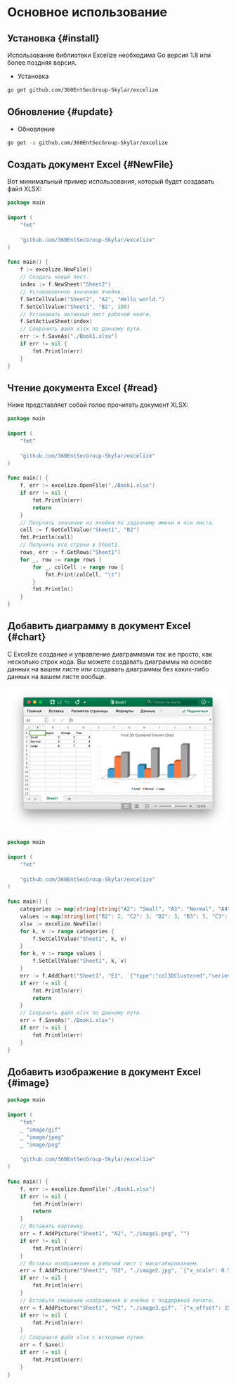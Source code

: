 # Основное использование

## Установка {#install}

Использование библиотеки Excelize необходима Go версия 1.8 или более поздняя версия.

- Установка

```bash
go get github.com/360EntSecGroup-Skylar/excelize
```

## Обновление {#update}

- Обновление

```bash
go get -u github.com/360EntSecGroup-Skylar/excelize
```

## Создать документ Excel {#NewFile}

Вот минимальный пример использования, который будет создавать файл XLSX:

```go
package main

import (
    "fmt"

    "github.com/360EntSecGroup-Skylar/excelize"
)

func main() {
    f := excelize.NewFile()
    // Создать новый лист.
    index := f.NewSheet("Sheet2")
    // Установленное значение ячейки.
    f.SetCellValue("Sheet2", "A2", "Hello world.")
    f.SetCellValue("Sheet1", "B2", 100)
    // Установить активный лист рабочей книги.
    f.SetActiveSheet(index)
    // Сохранить файл xlsx по данному пути.
    err := f.SaveAs("./Book1.xlsx")
    if err != nil {
        fmt.Println(err)
    }
}
```

## Чтение документа Excel {#read}

Ниже представляет собой голое прочитать документ XLSX:

```go
package main

import (
    "fmt"

    "github.com/360EntSecGroup-Skylar/excelize"
)

func main() {
    f, err := excelize.OpenFile("./Book1.xlsx")
    if err != nil {
        fmt.Println(err)
        return
    }
    // Получить значение из ячейки по заданному имени и оси листа.
    cell := f.GetCellValue("Sheet1", "B2")
    fmt.Println(cell)
    // Получить все строки в Sheet1.
    rows, err := f.GetRows("Sheet1")
    for _, row := range rows {
        for _, colCell := range row {
            fmt.Print(colCell, "\t")
        }
        fmt.Println()
    }
}
```

## Добавить диаграмму в документ Excel {#chart}

С Excelize создание и управление диаграммами так же просто, как несколько строк кода. Вы можете создавать диаграммы на основе данных на вашем листе или создавать диаграммы без каких-либо данных на вашем листе вообще.

<p align="center"><img width="769" src="../images/base.png" alt="Добавить диаграмму в документ Excel"></p>

```go
package main

import (
    "fmt"

    "github.com/360EntSecGroup-Skylar/excelize"
)

func main() {
    categories := map[string]string{"A2": "Small", "A3": "Normal", "A4": "Large", "B1": "Apple", "C1": "Orange", "D1": "Pear"}
    values := map[string]int{"B2": 2, "C2": 3, "D2": 3, "B3": 5, "C3": 2, "D3": 4, "B4": 6, "C4": 7, "D4": 8}
    xlsx := excelize.NewFile()
    for k, v := range categories {
        f.SetCellValue("Sheet1", k, v)
    }
    for k, v := range values {
        f.SetCellValue("Sheet1", k, v)
    }
    err := f.AddChart("Sheet1", "E1", `{"type":"col3DClustered","series":[{"name":"Sheet1!$A$2","categories":"Sheet1!$B$1:$D$1","values":"Sheet1!$B$2:$D$2"},{"name":"Sheet1!$A$3","categories":"Sheet1!$B$1:$D$1","values":"Sheet1!$B$3:$D$3"},{"name":"Sheet1!$A$4","categories":"Sheet1!$B$1:$D$1","values":"Sheet1!$B$4:$D$4"}],"title":{"name":"Fruit 3D Clustered Column Chart"}}`)
    if err != nil {
        fmt.Println(err)
        return
    }
    // Сохранить файл xlsx по данному пути.
    err = f.SaveAs("./Book1.xlsx")
    if err != nil {
        fmt.Println(err)
    }
}
```

## Добавить изображение в документ Excel {#image}

```go
package main

import (
    "fmt"
    _ "image/gif"
    _ "image/jpeg"
    _ "image/png"

    "github.com/360EntSecGroup-Skylar/excelize"
)

func main() {
    f, err := excelize.OpenFile("./Book1.xlsx")
    if err != nil {
        fmt.Println(err)
        return
    }
    // Вставить картинку.
    err = f.AddPicture("Sheet1", "A2", "./image1.png", "")
    if err != nil {
        fmt.Println(err)
    }
    // Вставка изображения в рабочий лист с масштабированием.
    err = f.AddPicture("Sheet1", "D2", "./image2.jpg", `{"x_scale": 0.5, "y_scale": 0.5}`)
    if err != nil {
        fmt.Println(err)
    }
    // Вставьте смещение изображения в ячейке с поддержкой печати.
    err = f.AddPicture("Sheet1", "H2", "./image3.gif", `{"x_offset": 15, "y_offset": 10, "print_obj": true, "lock_aspect_ratio": false, "locked": false}`)
    if err != nil {
        fmt.Println(err)
    }
    // Сохраните файл xlsx с исходным путем.
    err = f.Save()
    if err != nil {
        fmt.Println(err)
    }
}
```